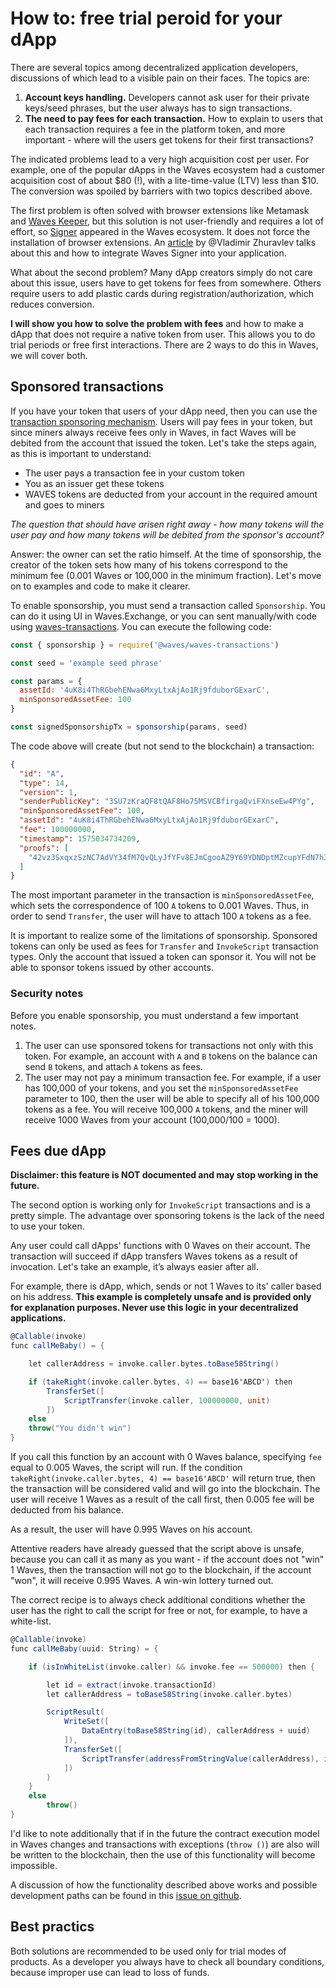 # How to: free trial peroid for your dApp

There are several topics among decentralized application developers, discussions of which lead to a visible pain on their faces. The topics are:

1. **Account keys handling.** Developers cannot ask user for their private keys/seed phrases, but the user always has to sign transactions.
2. **The need to pay fees for each transaction.** How to explain to users that each transaction requires a fee in the platform token, and more important - where will the users get tokens for their first transactions?

The indicated problems lead to a very high acquisition cost per user. For example, one of the popular dApps in the Waves ecosystem had a customer acquisition cost of about $80 (!), with a lite-time-value (LTV) less than $10. The conversion was spoiled by barriers with two topics described above.

The first problem is often solved with browser extensions like Metamask and [Waves Keeper](https://wavesplatform.com/technology/keeper), but this solution is not user-friendly and requires a lot of effort, so [Signer](https://docs.wavesplatform.com/en/building-apps/waves-api-and-sdk/client-libraries/signer) appeared in the Waves ecosystem. It does not force the installation of browser extensions. An [article](https://medium.com/@izhur27/getting-started-with-waves-signer-893017c9b7ae) by @Vladimir Zhuravlev talks about this and how to integrate Waves Signer into your application.

What about the second problem? Many dApp creators simply do not care about this issue, users have to get tokens for fees from somewhere. Others require users to add plastic cards during registration/authorization, which reduces conversion.

**I will show you how to solve the problem with fees** and how to make a dApp that does not require a native token from user. This allows you to do trial periods or free first interactions. There are 2 ways to do this in Waves, we will cover both.

## Sponsored transactions

If you have your token that users of your dApp need, then you can use the [transaction sponsoring mechanism](https://docs.wavesplatform.com/en/blockchain/waves-protocol/sponsored-fee). Users will pay fees in your token, but since miners always receive fees only in Waves, in fact Waves will be debited from the account that issued the token. Let's take the steps again, as this is important to understand:

- The user pays a transaction fee in your custom token
- You as an issuer get these tokens
- WAVES tokens are deducted from your account in the required amount and goes to miners

*The question that should have arisen right away - how many tokens will the user pay and how many tokens will be debited from the sponsor's account?*

Answer: the owner can set the ratio himself. At the time of sponsorship, the creator of the token sets how many of his tokens correspond to the minimum fee (0.001 Waves or 100,000 in the minimum fraction). Let's move on to examples and code to make it clearer.

To enable sponsorship, you must send a transaction called `Sponsorship`. You can do it using UI in Waves.Exchange, or you can sent manually/with code using [waves-transactions](https://github.com/wavesplatform/waves-transactions). Уou can execute the following code:

```js
const { sponsorship } = require('@waves/waves-transactions')

const seed = 'example seed phrase'

const params = {
  assetId: '4uK8i4ThRGbehENwa6MxyLtxAjAo1Rj9fduborGExarC',
  minSponsoredAssetFee: 100
}

const signedSponsorshipTx = sponsorship(params, seed)
```

The code above will create (but not send to the blockchain) a transaction:

```json
{
  "id": "A",
  "type": 14,
  "version": 1,
  "senderPublicKey": "3SU7zKraQF8tQAF8Ho75MSVCBfirgaQviFXnseEw4PYg",
  "minSponsoredAssetFee": 100,
  "assetId": "4uK8i4ThRGbehENwa6MxyLtxAjAo1Rj9fduborGExarC",
  "fee": 100000000,
  "timestamp": 1575034734209,
  "proofs": [
    "42vz3SxqxzSzNC7AdVY34fM7QvQLyJfYFv8EJmCgooAZ9Y69YDNDptMZcupYFdN7h3C1dz2z6keKT9znbVBrikyG"
  ]
}
```

The most important parameter in the transaction is `minSponsoredAssetFee`, which sets the correspondence of 100 `A` tokens to 0.001 Waves. Thus, in order to send `Transfer`, the user will have to attach 100 `A` tokens as a fee.

It is important to realize some of the limitations of sponsorship. Sponsored tokens can only be used as fees for `Transfer` and `InvokeScript` transaction types. Only the account that issued a token can sponsor it. You will not be able to sponsor tokens issued by other accounts.

### Security notes

Before you enable sponsorship, you must understand a few important notes.

1. The user can use sponsored tokens for transactions not only with this token. For example, an account with `A` and `B` tokens on the balance can send `B` tokens, and attach `A` tokens as fees.
2. The user may not pay a minimum transaction fee. For example, if a user has 100,000 of your tokens, and you set the `minSponsoredAssetFee` parameter to 100, then the user will be able to specify all of his 100,000 tokens as a fee. You will receive 100,000 `A` tokens, and the miner will receive 1000 Waves from your account (100,000/100 = 1000).

## Fees due dApp

**Disclaimer: this feature is NOT documented and may stop working in the future.**

The second option is working only for `InvokeScript` transactions and is a pretty simple. The advantage over sponsoring tokens is the lack of the need to use your token.

Any user could call dApps' functions with 0 Waves on their account. The transaction will succeed if dApp transfers Waves tokens as a result of invocation. Let's take an example, it’s always easier after all.

For example, there is dApp, which, sends or not 1 Waves to its' caller based on his address. **This example is completely unsafe and is provided only for explanation purposes. Never use this logic in your decentralized applications.**

```scala
@Callable(invoke)
func callMeBaby() = {

    let callerAddress = invoke.caller.bytes.toBase58String()

    if (takeRight(invoke.caller.bytes, 4) == base16'ABCD') then
        TransferSet([
            ScriptTransfer(invoke.caller, 100000000, unit)
        ])
    else
    throw("You didn't win")
}
```

If you call this function by an account with 0 Waves balance, specifying `fee` equal to 0.005 Waves, the script will run. If the condition `takeRight(invoke.caller.bytes, 4) == base16'ABCD'` will return true, then the transaction will be considered valid and will go into the blockchain. The user will receive 1 Waves as a result of the call first, then 0.005 fee will be deducted from his balance.

As a result, the user will have 0.995 Waves on his account.

Attentive readers have already guessed that the script above is unsafe, because you can call it as many as you want - if the account does not "win" 1 Waves, then the transaction will not go to the blockchain, if the account "won", it will receive 0.995 Waves. A win-win lottery turned out.

The correct recipe is to always check additional conditions whether the user has the right to call the script for free or not, for example, to have a white-list.

```scala
@Callable(invoke)
func callMeBaby(uuid: String) = {

    if (isInWhiteList(invoke.caller) && invoke.fee == 500000) then {

        let id = extract(invoke.transactionId)
        let callerAddress = toBase58String(invoke.caller.bytes)

        ScriptResult(
            WriteSet([
                DataEntry(toBase58String(id), callerAddress + uuid)
            ]),
            TransferSet([
                ScriptTransfer(addressFromStringValue(callerAddress), invoke.fee, unit)
            ])
        )
    }
    else
        throw()
}
```

I'd like to note additionally that if in the future the contract execution model in Waves changes and transactions with exceptions (`throw ()`) are also will be written to the blockchain, then the use of this functionality will become impossible.

A discussion of how the functionality described above works and possible development paths can be found in this [issue on github](https://github.com/wavesplatform/Waves/issues/2725).

## Best practics

Both solutions are recommended to be used only for trial modes of products. As a developer you always have to check all boundary conditions, because improper use can lead to loss of funds.
